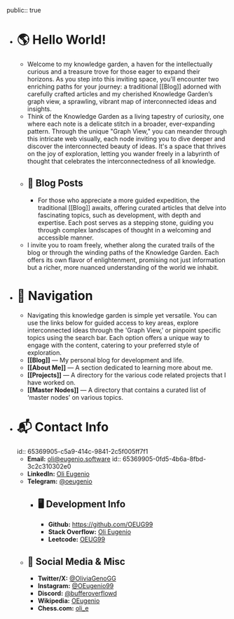 public:: true

- # 🌎 Hello World!
	- Welcome to my knowledge garden, a haven for the intellectually curious and a treasure trove for those eager to expand their horizons. As you step into this inviting space, you'll encounter two enriching paths for your journey: a traditional [[Blog]] adorned with carefully crafted articles and my cherished Knowledge Garden’s graph view, a sprawling, vibrant map of interconnected ideas and insights.
	- Think of the Knowledge Garden as a living tapestry of curiosity, one where each note is a delicate stitch in a broader, ever-expanding pattern. Through the unique "Graph View," you can meander through this intricate web visually, each node inviting you to dive deeper and discover the interconnected beauty of ideas. It's a space that thrives on the joy of exploration, letting you wander freely in a labyrinth of thought that celebrates the interconnectedness of all knowledge.
	- ## 📜 Blog Posts
		- For those who appreciate a more guided expedition, the traditional [[Blog]] awaits, offering curated articles that delve into fascinating topics, such as development, with depth and expertise. Each post serves as a stepping stone, guiding you through complex landscapes of thought in a welcoming and accessible manner.
	- I invite you to roam freely, whether along the curated trails of the blog or through the winding paths of the Knowledge Garden. Each offers its own flavor of enlightenment, promising not just information but a richer, more nuanced understanding of the world we inhabit.
- #  🧭 Navigation
	- Navigating this knowledge garden is simple yet versatile. You can use the links below for guided access to key areas, explore interconnected ideas through the 'Graph View,' or pinpoint specific topics using the search bar. Each option offers a unique way to engage with the content, catering to your preferred style of exploration.
	- **[[Blog]]** — My personal blog for development and life.
	- **[[About Me]]** — A section dedicated to learning more about me.
	- **[[Projects]]** — A directory for the various code related projects that I have worked on.
	- **[[Master Nodes]]** — A directory that contains a curated list of ‘master nodes’ on various topics.
- # 📬 Contact Info
  id:: 65369905-c5a9-414c-9841-2c5f005ff7f1
	- **Email:** [oli@eugenio.software](email:oli@eugenio.software)
	  id:: 65369905-0fd5-4b6a-8fbd-3c2c310302e0
	- **LinkedIn:** [Oli Eugenio](https://www.linkedin.com/in/oli-eugenio)
	- **Telegram:** [@oeugenio](https://t.me/oeugenio)
		- ## 🖥️ Development Info
			- **Github:** https://github.com/OEUG99
			- **Stack Overflow:** [Oli Eugenio](https://stackoverflow.com/users/21506081/oli-eugenio)
			- **Leetcode:** [OEUG99](https://leetcode.com/OEUG99/)
	- ## 📲 Social Media & Misc
		- **Twitter/X:** [@OliviaGenoGG](x.com/OliviaGenoGG)
		- **Instagram:** [@OEugenio99](instagram.com/oeugenio99)
		- **Discord:** [@bufferoverflowd](https://discord.com/users/1164374755277799444)
		- **Wikipedia:** [OEugenio](https://en.wikipedia.org/wiki/User:OEugenio)
		- **Chess.com:** [oli_e](https://www.chess.com/member/oli_e)